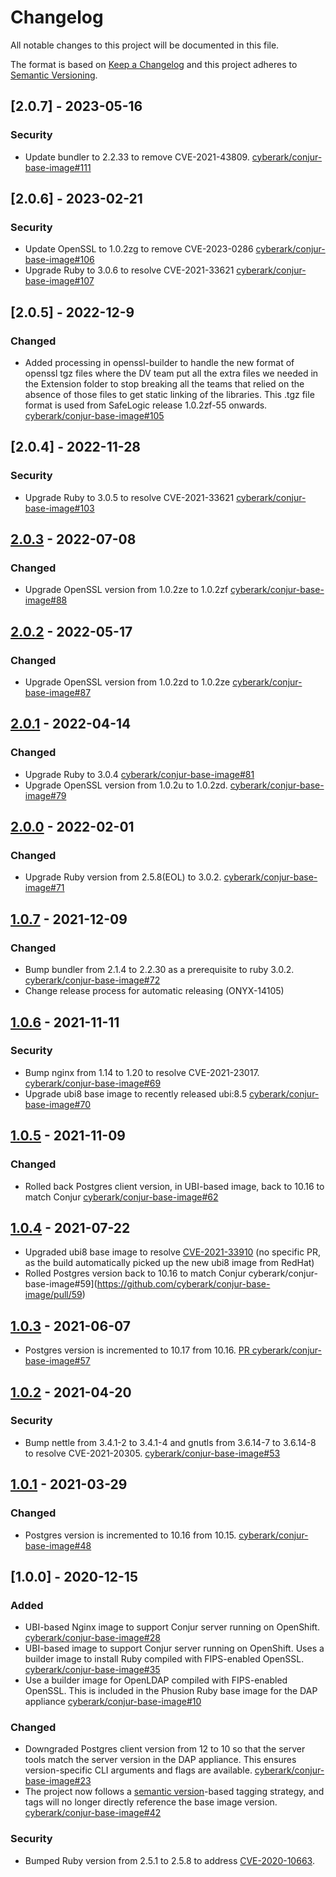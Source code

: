 # Changelog
All notable changes to this project will be documented in this file.

The format is based on [Keep a Changelog](http://keepachangelog.com/en/1.0.0/)
and this project adheres to [Semantic Versioning](http://semver.org/spec/v2.0.0.html).

## [2.0.7] - 2023-05-16

### Security
- Update bundler to 2.2.33 to remove CVE-2021-43809.
  [cyberark/conjur-base-image#111](https://github.com/cyberark/conjur-base-image/pull/111)

## [2.0.6] - 2023-02-21

### Security
- Update OpenSSL to 1.0.2zg to remove CVE-2023-0286
  [cyberark/conjur-base-image#106](https://github.com/cyberark/conjur-base-image/pull/106)
- Upgrade Ruby to 3.0.6 to resolve CVE-2021-33621
  [cyberark/conjur-base-image#107](https://github.com/cyberark/conjur-base-image/pull/107)

## [2.0.5] - 2022-12-9

### Changed
- Added processing in openssl-builder to handle the new format of openssl tgz files
  where the DV team put all the extra files we needed in the Extension folder to 
  stop breaking all the teams that relied on the absence of those files to get
  static linking of the libraries. This .tgz file format is used from SafeLogic
  release 1.0.2zf-55 onwards.
  [cyberark/conjur-base-image#105](https://github.com/cyberark/conjur-base-image/pull/105)

## [2.0.4] - 2022-11-28

### Security
- Upgrade Ruby to 3.0.5 to resolve CVE-2021-33621
  [cyberark/conjur-base-image#103](https://github.com/cyberark/conjur-base-image/pull/103)

## [2.0.3] - 2022-07-08

### Changed
- Upgrade OpenSSL version from 1.0.2ze to 1.0.2zf
  [cyberark/conjur-base-image#88](https://github.com/cyberark/conjur-base-image/pull/88)

## [2.0.2] - 2022-05-17

### Changed

- Upgrade OpenSSL version from 1.0.2zd to 1.0.2ze
  [cyberark/conjur-base-image#87](https://github.com/cyberark/conjur-base-image/pull/87)

## [2.0.1] - 2022-04-14

### Changed

- Upgrade Ruby to 3.0.4
  [cyberark/conjur-base-image#81](https://github.com/cyberark/conjur-base-image/pull/81)
- Upgrade OpenSSL version from 1.0.2u to 1.0.2zd.
  [cyberark/conjur-base-image#79](https://github.com/cyberark/conjur-base-image/pull/79)

## [2.0.0] - 2022-02-01

### Changed

- Upgrade Ruby version from 2.5.8(EOL) to 3.0.2.
  [cyberark/conjur-base-image#71](https://github.com/cyberark/conjur-base-image/pull/71)

## [1.0.7] - 2021-12-09

### Changed

- Bump bundler from 2.1.4 to 2.2.30 as a prerequisite to ruby 3.0.2.
  [cyberark/conjur-base-image#72](https://github.com/cyberark/conjur-base-image/pull/72)
- Change release process for automatic releasing (ONYX-14105)

## [1.0.6] - 2021-11-11

### Security
- Bump nginx from 1.14 to 1.20 to resolve CVE-2021-23017.
  [cyberark/conjur-base-image#69](https://github.com/cyberark/conjur-base-image/pull/69)
- Upgrade ubi8 base image to recently released ubi:8.5
  [cyberark/conjur-base-image#70](https://github.com/cyberark/conjur-base-image/pull/70)

## [1.0.5] - 2021-11-09

### Changed

- Rolled back Postgres client version, in UBI-based image, back to 10.16 to match Conjur 
  [cyberark/conjur-base-image#62](https://github.com/cyberark/conjur-base-image/pull/62)

## [1.0.4] - 2021-07-22

- Upgraded ubi8 base image to resolve [CVE-2021-33910](https://nvd.nist.gov/vuln/detail/CVE-2021-33910)
  (no specific PR, as the build automatically picked up the new ubi8 image from RedHat)
- Rolled Postgres version back to 10.16 to match Conjur 
  cyberark/conjur-base-image#59](https://github.com/cyberark/conjur-base-image/pull/59)

## [1.0.3] - 2021-06-07

- Postgres version is incremented to 10.17 from 10.16.
  [PR cyberark/conjur-base-image#57](https://github.com/cyberark/conjur-base-image/pull/57)

## [1.0.2] - 2021-04-20

### Security
- Bump nettle from 3.4.1-2 to 3.4.1-4 and gnutls from 3.6.14-7 to 3.6.14-8 to resolve CVE-2021-20305.
  [cyberark/conjur-base-image#53](https://github.com/cyberark/conjur-base-image/issues/53)

## [1.0.1] - 2021-03-29

### Changed
- Postgres version is incremented to 10.16 from 10.15.
  [cyberark/conjur-base-image#48](https://github.com/cyberark/conjur-base-image/issues/48)

## [1.0.0] - 2020-12-15

### Added
- UBI-based Nginx image to support Conjur server running on OpenShift.
  [cyberark/conjur-base-image#28](https://github.com/cyberark/conjur-base-image/issues/28)
- UBI-based image to support Conjur server running on OpenShift. Uses a builder image to install Ruby 
  compiled with FIPS-enabled OpenSSL.
  [cyberark/conjur-base-image#35](https://github.com/cyberark/conjur-base-image/issues/35)
- Use a builder image for OpenLDAP compiled with FIPS-enabled OpenSSL. This is
  included in the Phusion Ruby base image for the DAP appliance
  [cyberark/conjur-base-image#10](https://github.com/cyberark/conjur-base-image/pull/10)

### Changed
- Downgraded Postgres client version from 12 to 10 so that the server tools match
  the server version in the DAP appliance. This ensures version-specific CLI
  arguments and flags are available.
  [cyberark/conjur-base-image#23](https://github.com/cyberark/conjur-base-image/issues/23)
- The project now follows a [semantic version](https://semver.org)-based
  tagging strategy, and tags will no longer directly reference the base image
  version.
  [cyberark/conjur-base-image#42](https://github.com/cyberark/conjur-base-image/issues/42)

### Security
- Bumped Ruby version from 2.5.1 to 2.5.8 to address [CVE-2020-10663](https://nvd.nist.gov/vuln/detail/CVE-2020-10663).

[Unreleased]: https://github.com/cyberark/conjur-base-image/compare/v2.0.3...HEAD
[2.0.3]: https://github.com/cyberark/conjur-base-image/compare/v2.0.2...v2.0.3
[2.0.2]: https://github.com/cyberark/conjur-base-image/compare/v2.0.1...v2.0.2
[2.0.1]: https://github.com/cyberark/conjur-base-image/compare/v2.0.0...v2.0.1
[2.0.0]: https://github.com/cyberark/conjur-base-image/compare/v1.0.7...v2.0.0
[1.0.7]: https://github.com/cyberark/conjur-base-image/compare/v1.0.6...v1.0.7
[1.0.6]: https://github.com/cyberark/conjur-base-image/compare/v1.0.5...v1.0.6
[1.0.5]: https://github.com/cyberark/conjur-base-image/compare/v1.0.4...v1.0.5
[1.0.4]: https://github.com/cyberark/conjur-base-image/compare/v1.0.3...v1.0.4
[1.0.3]: https://github.com/cyberark/conjur-base-image/compare/v1.0.2...v1.0.3
[1.0.2]: https://github.com/cyberark/conjur-base-image/compare/v1.0.1...v1.0.2
[1.0.1]: https://github.com/cyberark/conjur-base-image/compare/v1.0.0...v1.0.1
